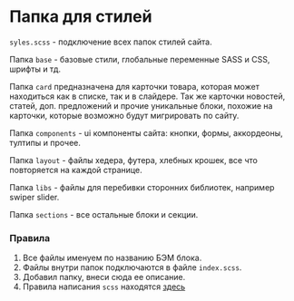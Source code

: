 # Папка для стилей
`syles.scss` - подключение всех папок стилей сайта.

Папка `base` - базовые стили, глобальные переменные SASS и CSS, шрифты и тд.

Папка `card` предназначена для карточки товара, которая может находиться как в списке, так и в слайдере. Так же карточки новостей, статей, доп. предложений и прочие уникальные блоки, похожие на карточки, которые возможно будут мигрировать по сайту.

Папка `components` - ui компоненты сайта: кнопки, формы, аккордеоны, тултипы и прочее.

Папка `layout` - файлы хедера, футера, хлебных крошек, все что повторяется на каждой странице.

Папка `libs` - файлы для перебивки сторонних библиотек, например swiper slider.

Папка `sections` - все остальные блоки и секции.

### Правила
1. Все файлы именуем по названию БЭМ блока.
2. Файлы внутри папок подключаются в файле `index.scss`.
3. Добавил папку, внеси сюда ее описание.
4. Правила написания `scss` находятся [здесь](https://github.com/myosminozhka-ru/regulations-for-the-frontend/tree/master)
